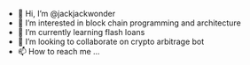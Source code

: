 - 👋 Hi, I’m @jackjackwonder
- 👀 I’m interested in block chain programming and architecture
- 🌱 I’m currently learning flash loans
- 💞️ I’m looking to collaborate on crypto arbitrage bot
- 📫 How to reach me ...

<!---
jackjackwonder/jackjackwonder is a ✨ special ✨ repository because its `README.md` (this file) appears on your GitHub profile.
You can click the Preview link to take a look at your changes.
--->

